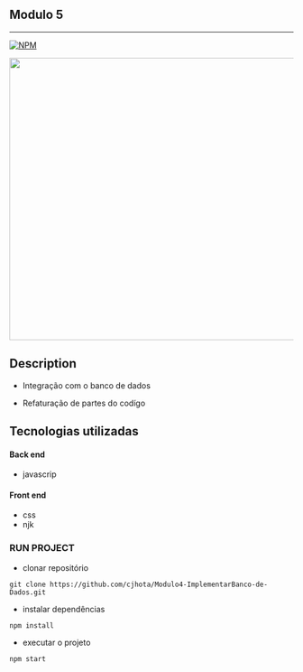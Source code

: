## Modulo 5



---

[![NPM](https://img.shields.io/npm/l/react)](https://github.com/cjhota/foodfy/blob/main/LICENSE) 

<div align="center">
<img src="https://user-images.githubusercontent.com/87287868/131931179-b937a596-7b81-4ba1-a3c2-5945e5beb6e9.jpg" width="900px" height="500px" />
 </div>
 
## Description

- Integração com o banco de dados

- Refaturação de partes do codígo


## Tecnologias utilizadas
#### Back end
- javascrip

#### Front end
- css
- njk

### RUN PROJECT
 
 - clonar repositório
```
git clone https://github.com/cjhota/Modulo4-ImplementarBanco-de-Dados.git
```
- instalar dependências
 ```
npm install
```
- executar o projeto
```
npm start
```

